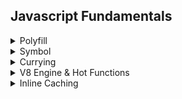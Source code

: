 ## Javascript Fundamentals

<details>
  <summary>Polyfill</summary>
  In software development, a polyfill is code that implements a feature of the development environment that does not natively support the feature.
  
  For your polyfills or override to work, it has to load first before your code. Don’t understand? Let’s say you trust your own implementation more the built-in APIs in JS, you need to load your custom implementation before your main code.
  
  // polyfills.js
  ```
  Array.prototype.map = function(cb) {
      // ...
  }
  Array.prototype.sort = function(compareFn) {
      // ...
  }
  ```
  If you do this in your project:
  
  ```
  <html>
      <script>
          console.log([2,3,4,5,6].map((i)=>i*2))
      </script>
      <script src="./polyfills.js"></script>
  </html>
  ```
  Our custom code in polyfills.js will not be executed when `[2,3,4,5,6].map((i)=>i*2)` is run. Why? because it was loaded after the function executed.
  
  To correct it, we need to load the polyfills.js before the main code is executed.
  ```
  <html>
      <script src="./polyfills.js"></script>
      <script>
          console.log([2,3,4,5,6].map((i)=>i*2))
      </script>
  </html>
  ```
</details>

<details>
  <summary>Symbol</summary>
  In JavaScript, a Symbol is a primitive data type introduced in ECMAScript 6 (ES6) that represents a unique and immutable value.
  It is often used as an identifier for object properties to avoid name collisions
  
```
const mySymbol = Symbol('key');
   const obj = {
       [mySymbol]: 'value'
   };
```
When a Symbol is used as a property key, it doesn’t clash with other property keys, including string keys.
</details>

<details>
  <summary>Currying</summary>
  ref: https://javascript.info/currying-partials
  
  Question:
  
  ```
    add(1)(2)(3)…(n)()
  ```
It will return a callback function hence to execute that we added parentheses at the end. AKA IFFE (Immediately Invoked Function Expression)
</details>

<details>
  <summary>V8 Engine & Hot Functions</summary>

  When V8 compiles your JavaScript code, its parser generates something called an abstract syntax tree. Ignition, V8’s baseline compiler or interpreter, generates bytecode from this syntax tree. True to its just-in-time compilation nature, Ignition compiles JavaScript code, runs it, compiles it, runs it, back and forth, over and over again.

During the runtime, the bytecode is analyzed and the engine identifies the parts (“hot functions”) that can be re-compiled for optimal performance, sending that code to TurboFan, which is V8’s optimizing compiler. It’s only because of just-in-time compilation that the engine is able to identify these so-called ‘**hot functions**’ because of just-in-time compilation.

  1. Interpreter is called “Ignition”.
  2. Optimizing compiler is called “TurboFan”.
  3. Apart from Parser, there is a “pre-parser” that checks for syntax and tokens
  4. “Sparkplug” is introduced which is present between “Ignition” & “TurboFan” which is also called Fast Compiler.

  <div align="center">
      <img width="500" src="https://github.com/vikkastiwari/learning-resources/assets/51874681/e2175c05-31df-4f6d-a4b4-05d6c82faf69" alt="v8 engine">
  </div>

</details>

<details>
  <summary>Inline Caching</summary>

  V8 engine or many other JavaScript engine does is that first they run the function normally as you would expect. But, after some time when the function is called repeatedly, they assume or they act smart and just equals the repeated function calls to what the function returns to save time and improve the efficiency or speed. In this case, they equals `printUserName(userName) = “Hello John Doe”` This is called or better known as Inline Caching.

</details>
